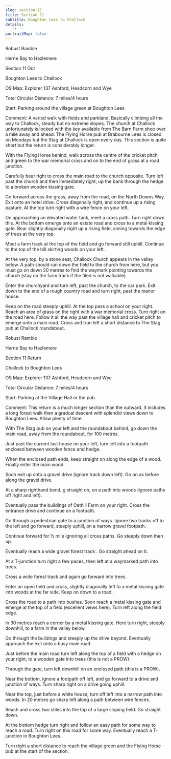 ```yaml
---
slug: section-11
title: Section 11
subtitle: Boughton Lees to Challock
details:
  '': ''
portraitMap: false
---
```

Robust Ramble

Herne Bay to Hazlemere

Section 11 Out

Boughton Lees to Challock

OS Map: Explorer 137 Ashford, Headcorn and Wye

Total Circular Distance: 7 miles/4 hours

Start: Parking around the village green at Boughton Lees

Comment: A varied walk with fields and parkland. Basically climbing all the way to Challock, steady but no extreme slopes. The church at Challock unfortunately is locked with the key available from The Barn Farm shop over a mile away and ahead. The Flying Horse pub at Brabourne Lees is closed on Mondays but the Stag at Challock is open every day. This section is quite short but the return is considerably longer.

With the Flying Horse behind, walk across the centre of the cricket pitch and green to the war memorial cross and on to the end of grass at a road junction.

Carefully bear right to cross the main road to the church opposite. Turn left past the church and then immediately right, up the bank through the hedge to a broken wooden kissing gate.

Go forward across the grass, away from the road, on the North Downs Way. Exit onto an hotel drive. Cross diagonally right, and continue up a rising pasture. At the top turn right with a wire fence on your left.

On approaching an elevated water tank, meet a cross path. Turn right down this. At the bottom emerge onto an estate road and cross to a metal kissing gate. Bear slightly diagonally right up a rising field, aiming towards the edge of trees at the very top.

Meet a farm track at the top of the field and go forward still uphill. Continue to the top of the hill skirting woods on your left.

At the very top, by a stone seat, Challock Church appears in the valley below. A path should run down the field to the church from here, but you must go on down 20 metres to find the waymark pointing towards the church (stay on the farm track if the filed is not walkable).

Enter the churchyard and turn left, past the church, to the car park. Exit down to the end of a rough country road and turn right, past the manor house.

Keep on the road steeply uphill. At the top pass a school on your right. Reach an area of grass on the right with a war memorial cross. Turn right on the road here. Follow it all the way past the village hall and cricket pitch to emerge onto a main road. Cross and trun left a short distance to The Stag pub at Challock roundabout.                                                                            

Robust Ramble

Herne Bay to Hazlemere

Section 11 Return

Challock to Boughton Lees

OS Map: Explorer 137 Ashford, Headcorn and Wye

Total Circular Distance: 7 miles/4 hours

Start: Parking at the Village Hall or the pub.

Comment: This return is a much longer section than the outward. It includes a long forest walk then a gradual descent with splendid views down to Boughton Lees. Allow plenty of time.

With The Stag pub on your left and the roundabout behind, go down the main road, away from the roundabout, for 100 metres.

Just past the current last house on your left, turn left into a footpath enclosed between wooden fence and hedge.

When the enclosed path ends, keep straight on along the edge of a wood. Finally enter the main wood.

Soon exit up onto a gravel drive (ignore track down left). Go on as before along the gravel drive.

At a sharp righthand bend, g straight on, on a path into woods (ignore paths off right and left).

Eventually pass the buildings of Oathill Farm on your right. Cross the entrance drive and continue on a footpath.

Go through a pedestrian gate to a junction of ways. Ignore two tracks off to the left and go forward, steeply uphill, on a narrow gravel footpath.

Continue forward for ½ mile ignoring all cross paths. Go steeply down then up.

Eventually reach a wide gravel forest track . Go straight ahead on it.

At a T-junction turn right a few paces, then left at a waymarked path into trees.

Cross a wide forest track and again go forward into trees.

Enter an open field and cross, slightly diagonally left to a metal kissing gate into woods at the far side. Keep on down to a road.

Cross the road to a path into bushes. Soon reach a metal kissing gate and emerge at the top of a field (excellent views here). Turn left along the field edge.

In 30 metres reach a corner by a metal kissing gate. Here turn right, steeply downhill, to a farm in the valley below.

Go through the buildings and steeply up the drive beyond. Eventually approach the exit onto a busy main road.

Just before the main road turn left along the top of a field with a hedge on your right, to a wooden gate into trees (this is not a PROW).

Through the gate, turn left downhill on an enclosed path (this is a PROW).

Near the bottom, ignore a footpath off left, and go forward to a drive and junction of ways. Turn sharp right on a drive going uphill.

Near the top, just before a white house, turn off left into a narrow path into woods. In 20 metres go sharp left along a path between wire fences.

Reach and cross two stiles into the top of a large sloping field. Go straight down.

At the bottom hedge turn right and follow an easy path for some way to reach a road. Turn right on this road for some way. Eventually reach a T-junction in Boughton Lees.

Turn right a short distance to reach the village green and the Flying Horse pub at the start of the section.
